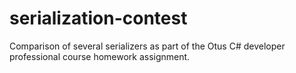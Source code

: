 # serialization-contest
Comparison of several serializers as part of the Otus C# developer professional course homework assignment.
